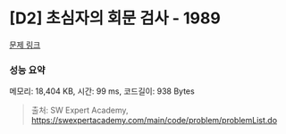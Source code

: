 # [D2] 초심자의 회문 검사 - 1989 

[문제 링크](https://swexpertacademy.com/main/code/problem/problemDetail.do?contestProbId=AV5PyTLqAf4DFAUq) 

### 성능 요약

메모리: 18,404 KB, 시간: 99 ms, 코드길이: 938 Bytes



> 출처: SW Expert Academy, https://swexpertacademy.com/main/code/problem/problemList.do